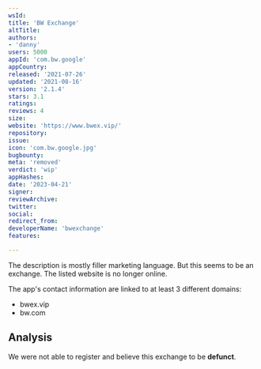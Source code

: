 ```yaml
---
wsId: 
title: 'BW Exchange'
altTitle: 
authors:
- 'danny'
users: 5000
appId: 'com.bw.google'
appCountry: 
released: '2021-07-26'
updated: '2021-08-16'
version: '2.1.4'
stars: 3.1
ratings: 
reviews: 4
size: 
website: 'https://www.bwex.vip/'
repository: 
issue: 
icon: 'com.bw.google.jpg'
bugbounty: 
meta: 'removed'
verdict: 'wip'
appHashes: 
date: '2023-04-21'
signer: 
reviewArchive: 
twitter: 
social: 
redirect_from: 
developerName: 'bwexchange'
features: 

---
```


The description is mostly filler marketing language. But this seems to be an exchange. The listed website is no longer online. 

The app's contact information are linked to at least 3 different domains:

- bwex.vip
- bw.com 

## Analysis 

We were not able to register and believe this exchange to be **defunct**. 

